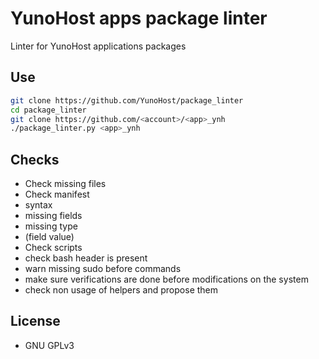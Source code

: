 # YunoHost apps package linter

Linter for YunoHost applications packages

## Use

```bash
git clone https://github.com/YunoHost/package_linter
cd package_linter
git clone https://github.com/<account>/<app>_ynh
./package_linter.py <app>_ynh
```

## Checks

* Check missing files
* Check manifest
 * syntax
 * missing fields
 * missing type
 * (field value)
* Check scripts
 * check bash header is present
 * warn missing sudo before commands
 * make sure verifications are done before modifications on the system
 * check non usage of helpers and propose them

## License

* GNU GPLv3

